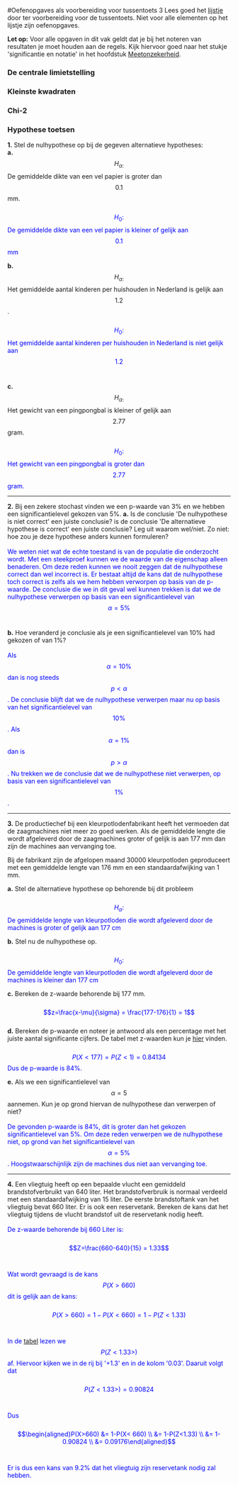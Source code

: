 #Oefenopgaves als voorbereiding voor tussentoets 3
Lees goed het [lijstje](/tussentoets-iii/inhoud) door ter voorbereiding voor de tussentoets. Niet voor alle elementen op het lijstje zijn oefenopgaves.

**Let op:** Voor alle opgaven in dit vak geldt dat je bij het noteren van resultaten je moet houden aan de regels. Kijk hiervoor goed naar het stukje 'significantie en notatie' in het hoofdstuk [Meetonzekerheid](/blok-1/meetonzekerheid).

### De centrale limietstelling

### Kleinste kwadraten

### Chi-2

### Hypothese toetsen

**1.** Stel de nulhypothese op bij de gegeven alternatieve hypotheses:<br>
**a.** $$H_{\alpha:} $$De gemiddelde dikte van een vel papier is groter dan $$0.1$$ mm.
<br><br>
<span style = "color:blue"> $$H_0:$$ De gemiddelde dikte van een vel papier is kleiner of gelijk aan $$0.1$$ mm</span><br>

**b.** $$H_{\alpha:}$$ Het gemiddelde aantal kinderen per huishouden in Nederland is gelijk aan $$1.2$$.
<br><br>
<span style = "color:blue"> $$H_0:$$ Het gemiddelde aantal kinderen per huishouden in Nederland is niet gelijk aan $$1.2$$</span><br>

**c.** $$H_{\alpha:}$$ Het gewicht van een pingpongbal is kleiner of gelijk aan $$2.77$$ gram. 
<br><br>
<span style = "color:blue"> $$H_0:$$ Het gewicht van een pingpongbal is groter dan $$2.77$$ gram.</span><br>

-----

**2.** 
Bij een zekere stochast vinden we een p-waarde van 3% en we hebben een significantielevel gekozen van 5%.
**a.** Is de conclusie 'De nulhypothese is niet correct' een juiste conclusie? is de conclusie 'De alternatieve hypothese is correct' een juiste conclusie? Leg uit waarom wel/niet. Zo niet: hoe zou je deze hypothese anders kunnen formuleren?
<br><br>
<span style = "color:blue"> We weten niet wat de echte toestand is van de populatie die onderzocht wordt. Met een steekproef kunnen we de waarde van de eigenschap alleen benaderen. Om deze reden kunnen we nooit zeggen dat de nulhypothese correct dan wel incorrect is. Er bestaat altijd de kans dat de nulhypothese toch correct is zelfs als we hem hebben verworpen op basis van de p-waarde. De conclusie die we in dit geval wel kunnen trekken is dat we de nulhypothese verwerpen op basis van een significantielevel van $$\alpha=5\%$$ </span><br>

**b.** Hoe veranderd je conclusie als je een significantielevel van 10% had gekozen of van 1%?
<br><br>
<span style = "color:blue"> Als $$\alpha=10\%$$ dan is nog steeds $$p<\alpha$$. De conclusie blijft dat we de nulhypothese verwerpen maar nu op basis van het significantielevel van $$10\%$$. Als $$\alpha=1\%$$ dan is $$p>\alpha$$. Nu trekken we de conclusie dat we de nulhypothese niet verwerpen, op basis van een significantielevel van $$1\%$$.  </span><br>

-----

**3.** De productiechef bij een kleurpotlodenfabrikant heeft het vermoeden dat de zaagmachines niet meer zo goed werken. Als de gemiddelde lengte die wordt afgeleverd door de zaagmachines groter of gelijk is aan 177 mm dan zijn de machines aan vervanging toe.

Bij de fabrikant zijn de afgelopen maand 30000 kleurpotloden geproduceert met een gemiddelde lengte van 176 mm en een standaardafwijking van 1 mm. 

**a.** Stel de alternatieve hypothese op behorende bij dit probleem
<br><br>
<span style = "color:blue"> $$H_{\alpha}:$$ De gemiddelde lengte van kleurpotloden die wordt afgeleverd door de machines is groter of gelijk aan 177 cm</span><br>

**b.** Stel nu de nulhypothese op.
<br><br>
<span style = "color:blue"> $$H_{0}:$$ De gemiddelde lengte van kleurpotloden die wordt afgeleverd door de machines is kleiner dan 177 cm</span><br>

**c.** Bereken de z-waarde behorende bij 177 mm.
<br><br>
<span style = "color:blue"> $$z=\frac{x-\mu}{\sigma} = \frac{177-176}{1} = 1$$</span><br>
**d.** Bereken de p-waarde en noteer je antwoord als een percentage met het juiste aantal significante cijfers. De tabel met z-waarden kun je [hier](https://www.ztable.net/) vinden.
<br><br>
<span style = "color:blue"> $$P(X< 177) = P(Z< 1) = 0.84134$$ 
Dus de p-waarde is 84%. </span><br>

**e.** Als we een significantielevel van $$\alpha=5%$$ aannemen. Kun je op grond hiervan de nulhypothese dan verwerpen of niet?
<br><br>
<span style = "color:blue"> De gevonden p-waarde is 84%, dit is groter dan het gekozen significantielevel van 5%. Om deze reden verwerpen we de nulhypothese niet, op grond van het significantielevel van $$\alpha=5\%$$. Hoogstwaarschijnlijk zijn de machines dus niet aan vervanging toe. </span><br>

-----

**4.**
Een vliegtuig heeft op een bepaalde vlucht een gemiddeld brandstofverbruikt van 640 liter. Het brandstofverbruik is normaal verdeeld met een standaardafwijking van 15 liter. De eerste brandstoftank van het vliegtuig bevat 660 liter. Er is ook een reservetank. Bereken de kans dat het vliegtuig tijdens de vlucht brandstof uit de reservetank nodig heeft.
<br><br>
<span style = "color:blue"> De z-waarde behorende bij 660 Liter is:<br>
<br>
$$Z=\frac{660-640}{15} = 1.33$$<br><br>
Wat wordt gevraagd is de kans $$P(X>660)$$ dit is gelijk aan de kans:<br><br>
$$P(X>660)= 1-P(X< 660) = 1-P(Z<1.33)$$<br><br>
In de [tabel](https://www.ztable.net/) lezen we $$P(Z<1.33>)$$ af. Hiervoor kijken we in de rij bij '+1.3' en in de kolom '0.03'. Daaruit volgt dat <br><br>
$$P(Z<1.33>) = 0.90824$$<br><br>
Dus <br><br>
$$\begin{aligned}P(X>660) &= 1-P(X< 660) \\ &= 1-P(Z<1.33) \\ &= 1-0.90824 \\ &= 0.09176\end{aligned}$$<br><br>
Er is dus een kans van 9.2% dat het vliegtuig zijn reservetank nodig zal hebben.</span>







